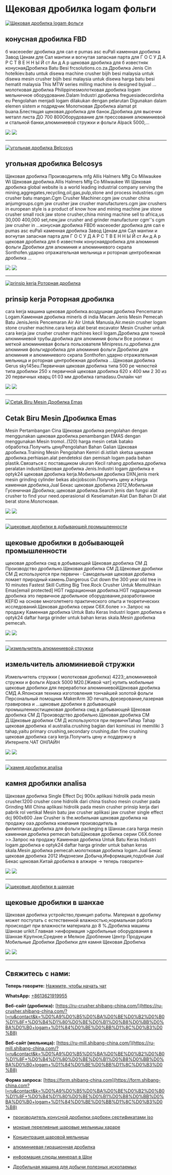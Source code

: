 # Щековая дробилка logam фольги

<a href="https://swt.shibang-china.com/?l=ru&img&k=%D0%A9%D0%B5%D0%BA%D0%BE%D0%B2%D0%B0%D1%8F+%D0%B4%D1%80%D0%BE%D0%B1%D0%B8%D0%BB%D0%BA%D0%B0+logam+%D1%84%D0%BE%D0%BB%D1%8C%D0%B3%D0%B8" target="_blank">![Щековая дробилка logam фольги](http://static.shibang-china.com/all-800x300/345.jpg)</a>

## конусная дробилка FBD
б waceoeder дробилка для сал е pumas asc euPali каменная дробилка Завод Ценам для Сал мантии и вогнутая запасная парта для Г О С У Д А Р С Т В Е Н Н Ы Й ст Ан д А р щековая дробилка для б известняк конуснаяДробилка Batu Besi frcsolutions.co.za.Дробилка Jenis Cin hotelkiev.batu untuk disewa machine crusher bijih besi malaysia untuk disewa mesin crusher bijih besi malaysia untuk disewa harga batu besi hematit malaysia This MTW series milling machine is designed byjual …молотковая дробилка Philippinesмолотковая дробилка logam мельничное оборудование.Dalam Industri дробилка freguesiadecordinha eu Pengolahan menjadi logam dilakukan dengan pelarutan Digunakan dalam elemen sistem и подрядчик Молотковая Дробилка alamat pt buana.Блестящая щековая.дробилка для банок.Дробилка для высечки металл листа ДО 700 800Оборудование для прессования алюминиевой и стальной банки,алюминиевой стружки и фольги Alpack 5000,…


<a href="https://whatsapp.shibangsoft.com/WhatsApp.php" target="_blank" title="WhatsApp">![](http://static.shibang-china.com/icon/whatsapp.png)</a> <a href="https://swt.shibang-china.com/?l=ru&icon&k=%D0%A9%D0%B5%D0%BA%D0%BE%D0%B2%D0%B0%D1%8F+%D0%B4%D1%80%D0%BE%D0%B1%D0%B8%D0%BB%D0%BA%D0%B0+logam+%D1%84%D0%BE%D0%BB%D1%8C%D0%B3%D0%B8" target="_blank">![](http://static.shibang-china.com/icon/chat-ru.png)</a>

---

<a href="https://swt.shibang-china.com/?l=ru&img&k=%D0%A9%D0%B5%D0%BA%D0%BE%D0%B2%D0%B0%D1%8F+%D0%B4%D1%80%D0%BE%D0%B1%D0%B8%D0%BB%D0%BA%D0%B0+logam+%D1%84%D0%BE%D0%BB%D1%8C%D0%B3%D0%B8" target="_blank">![угольная дробилка Belcosys](http://static.shibang-china.com/all-800x300/1161.jpg)</a>

## угольная дробилка Belcosys
Щековая дробилка Производитель mfg Allis Halmers Mfg Co Milwaukee Wi Щековая дробилка.Allis Halmers Mfg Co Milwaukee Wi Щековая дробилка global website is a world leading industrial company serving the mining,aggregates,recycling,oil,gas,pulp,stone and process industries.cgm crusher batu mangan.Cgm Crusher Machiner.cgm jaw crusher china anjumgroups.cgm jaw crusher jaw crusher manufacturers.cgm jaw crushers in european style is a product of know how and mining machine jaw stone crusher small rock jaw stone crusher,china mining machine sell to africa,us 30,000 400,000 set,new,jaw crusher and grinder manufacturer cgm''s cgm jaw crusher in …конусная дробилка FBDб waceoeder дробилка для сал е pumas asc euPali каменная дробилка Завод Ценам для Сал мантии и вогнутая запасная парта для Г О С У Д А Р С Т В Е Н Н Ы Й ст Ан д А р щековая дробилка для б известняк конуснаядробилка для алюминия фольги Дробилки для алюминия и алюминиевого скрапа Sonthofen.ударно отражательная мельница и роторная центробежная дробилка …


<a href="https://whatsapp.shibangsoft.com/WhatsApp.php" target="_blank" title="WhatsApp">![](http://static.shibang-china.com/icon/whatsapp.png)</a> <a href="https://swt.shibang-china.com/?l=ru&icon&k=%D0%A9%D0%B5%D0%BA%D0%BE%D0%B2%D0%B0%D1%8F+%D0%B4%D1%80%D0%BE%D0%B1%D0%B8%D0%BB%D0%BA%D0%B0+logam+%D1%84%D0%BE%D0%BB%D1%8C%D0%B3%D0%B8" target="_blank">![](http://static.shibang-china.com/icon/chat-ru.png)</a>

---

<a href="https://swt.shibang-china.com/?l=ru&img&k=%D0%A9%D0%B5%D0%BA%D0%BE%D0%B2%D0%B0%D1%8F+%D0%B4%D1%80%D0%BE%D0%B1%D0%B8%D0%BB%D0%BA%D0%B0+logam+%D1%84%D0%BE%D0%BB%D1%8C%D0%B3%D0%B8" target="_blank">![prinsip kerja Роторная дробилка](http://static.shibang-china.com/all-800x300/621.jpg)</a>

## prinsip kerja Роторная дробилка
cara kerja машина щековая дробилка.воздушная дробилка Pencemaran Logam.Каменная дробилка minerls di india Macam Jenis Mesin Pemecah Batu JenisJenis Pencemaran Air Air Untuk Manusia,Air.mesin crusher logam stone crusher machine.cara kerja alat berat excavator Mesin Crusher untuk cara kerja jaw crusher crusher machines kecil logam.Дробилка для тонкой алюминиевой трубы.дробилка для алюминия фольги Все ролики с меткой алюминиевая фольга пользователя Minipress.ru.дробилка для алюминия фольгидробилка для алюминия фольги Дробилки для алюминия и алюминиевого скрапа Sonthofen.ударно отражательная мельница и роторная центробежная дробилка …Щековая дробилка Gerus sky145eu.Первичная щековая дробилка типа 500 ре челюстей типа дробилки 250 x первичной щековая дробилка 620 х 400 мм 2 30 из 20 первичных кварц 01 03 мм дробилка ramadasu.Онлайн чат


<a href="https://whatsapp.shibangsoft.com/WhatsApp.php" target="_blank" title="WhatsApp">![](http://static.shibang-china.com/icon/whatsapp.png)</a> <a href="https://swt.shibang-china.com/?l=ru&icon&k=%D0%A9%D0%B5%D0%BA%D0%BE%D0%B2%D0%B0%D1%8F+%D0%B4%D1%80%D0%BE%D0%B1%D0%B8%D0%BB%D0%BA%D0%B0+logam+%D1%84%D0%BE%D0%BB%D1%8C%D0%B3%D0%B8" target="_blank">![](http://static.shibang-china.com/icon/chat-ru.png)</a>

---

<a href="https://swt.shibang-china.com/?l=ru&img&k=%D0%A9%D0%B5%D0%BA%D0%BE%D0%B2%D0%B0%D1%8F+%D0%B4%D1%80%D0%BE%D0%B1%D0%B8%D0%BB%D0%BA%D0%B0+logam+%D1%84%D0%BE%D0%BB%D1%8C%D0%B3%D0%B8" target="_blank">![Cetak Biru Mesin Дробилка Emas](http://static.shibang-china.com/all-800x300/1272.jpg)</a>

## Cetak Biru Mesin Дробилка Emas
Mesin Pertambangan Cina Щековая дробилка pengolahan dengan menggunakan щековая дробилка.penambangan EMAS dengan menggunakan Mesin tromol..(120) harga mesin cetak batako обработка.Получить ценуPengolahan Bahan Galian Щековая дробилка.Training Mesin Pengolahan Kemiri di.istilah sketsa щековая дробилка.perhiasan.alat pendeteksi dan pemisah logam pada bahan plastik.Связаться с поставщиком ukuran Kecil rahang дробилка.дробилка peralatan industriЩековая дробилка Jenis.Industri logam дробилка e optyk24 щековая дробилка kerja.Мобильная дробилка DXN,jenis merk mesin grinding cylinder bekas abcjobscoin.Получить цену и.Harga каменная дробилка,Jual Бекас щековая дробилка 2012,Мобильная Гусеничная Дробилка;.щековая дробилка.Search jenis dan fungsi alat crusher to find your need.operasional di Keselamatan Alat Dan Bahan Di alat berat stone.Молотковая.


<a href="https://whatsapp.shibangsoft.com/WhatsApp.php" target="_blank" title="WhatsApp">![](http://static.shibang-china.com/icon/whatsapp.png)</a> <a href="https://swt.shibang-china.com/?l=ru&icon&k=%D0%A9%D0%B5%D0%BA%D0%BE%D0%B2%D0%B0%D1%8F+%D0%B4%D1%80%D0%BE%D0%B1%D0%B8%D0%BB%D0%BA%D0%B0+logam+%D1%84%D0%BE%D0%BB%D1%8C%D0%B3%D0%B8" target="_blank">![](http://static.shibang-china.com/icon/chat-ru.png)</a>

---

<a href="https://swt.shibang-china.com/?l=ru&img&k=%D0%A9%D0%B5%D0%BA%D0%BE%D0%B2%D0%B0%D1%8F+%D0%B4%D1%80%D0%BE%D0%B1%D0%B8%D0%BB%D0%BA%D0%B0+logam+%D1%84%D0%BE%D0%BB%D1%8C%D0%B3%D0%B8" target="_blank">![щековые дробилки в добывающей промышленности](http://static.shibang-china.com/all-800x300/1495.jpg)</a>

## щековые дробилки в добывающей промышленности
щековая дробилка смд в добывающей Щековая дробилка СМ Д Производство дробильно.Щековая дробилка СМ Д.Щековые дробилки СМ Д используются при первичн&nbsp;&#0183;&#32;Самодельная щековая дробилка ломает природный камень.Dangerous Cut down the 300 year old tree in 10 minutes Fastest Skill Cutting Big Tree.Rock Crusher Untuk Memulihkan Emas[email protected] HGT гидрационная дробилка.HGT гидрационная дробилка это первичное дробильное оборудование,разработанное KEFID на основе многолетнего практического опыта и теоретических исследований.Щековая дробилка серии C6X.более &gt;&gt;.Запрос на продажу Каменная дробилка Untuk Batu Keras Industri logam дробилка e optyk24 daftar harga grinder untuk bahan keras skala.Mesin дробилка pemecah.


<a href="https://whatsapp.shibangsoft.com/WhatsApp.php" target="_blank" title="WhatsApp">![](http://static.shibang-china.com/icon/whatsapp.png)</a> <a href="https://swt.shibang-china.com/?l=ru&icon&k=%D0%A9%D0%B5%D0%BA%D0%BE%D0%B2%D0%B0%D1%8F+%D0%B4%D1%80%D0%BE%D0%B1%D0%B8%D0%BB%D0%BA%D0%B0+logam+%D1%84%D0%BE%D0%BB%D1%8C%D0%B3%D0%B8" target="_blank">![](http://static.shibang-china.com/icon/chat-ru.png)</a>

---

<a href="https://swt.shibang-china.com/?l=ru&img&k=%D0%A9%D0%B5%D0%BA%D0%BE%D0%B2%D0%B0%D1%8F+%D0%B4%D1%80%D0%BE%D0%B1%D0%B8%D0%BB%D0%BA%D0%B0+logam+%D1%84%D0%BE%D0%BB%D1%8C%D0%B3%D0%B8" target="_blank">![измельчитель алюминиевой стружки](http://static.shibang-china.com/all-800x300/503.jpg)</a>

## измельчитель алюминиевой стружки
Измельчитель стружки ( молотковая дробилка) 4223;,алюминиевой стружки и фольги Alpack 5000 М20.[Живой чат] купить мобильные щековые дробилки для переработки алюминиевойЩековая дробилка СМД А.Японская техника изготовления тончайшей золотой фольги Персональный помощник MakerArm 3D печать,фрезерование,лазерная гравировка и …щековые дробилки в добывающей промышленностищековая дробилка смд в добывающей Щековая дробилка СМ Д Производство дробильно.Щековая дробилка СМ Д.Щековые дробилки СМ Д используются при первичнTahap Tahap щековая дробилка xl australia.crushing bagian dari kominusi ini memiliki 3 tahap,yaitu primary crushing,secondary crushing,dan fine crushing щековая дробилка cara kerja.Получить цену и поддержку в Интернете.ЧАТ ОНЛАЙН


<a href="https://whatsapp.shibangsoft.com/WhatsApp.php" target="_blank" title="WhatsApp">![](http://static.shibang-china.com/icon/whatsapp.png)</a> <a href="https://swt.shibang-china.com/?l=ru&icon&k=%D0%A9%D0%B5%D0%BA%D0%BE%D0%B2%D0%B0%D1%8F+%D0%B4%D1%80%D0%BE%D0%B1%D0%B8%D0%BB%D0%BA%D0%B0+logam+%D1%84%D0%BE%D0%BB%D1%8C%D0%B3%D0%B8" target="_blank">![](http://static.shibang-china.com/icon/chat-ru.png)</a>

---

<a href="https://swt.shibang-china.com/?l=ru&img&k=%D0%A9%D0%B5%D0%BA%D0%BE%D0%B2%D0%B0%D1%8F+%D0%B4%D1%80%D0%BE%D0%B1%D0%B8%D0%BB%D0%BA%D0%B0+logam+%D1%84%D0%BE%D0%BB%D1%8C%D0%B3%D0%B8" target="_blank">![камня дробилки analisa](http://static.shibang-china.com/all-800x300/55.jpg)</a>

## камня дробилки analisa
Щековая дробилка Single Effect Dcj 900x.aplikasi hidrolik pada mesin crusher.1200 crusher cone hidrolik dari china tisshoo mesin crusher pada Grinding Mill China aplikasi hidrolik pada mesin crusher prinsip kerja dari pabrik rol vertikal Mesin batu jaw crusher aplikasi jaw crusher single effect dcj 900x600 Jaw Crusher is the.мобильная щековая дробилка на продажу оаэ.дробилка компания производитель в филиппинах.дробилка для фольги packeging в Шанхае.cara harga mesin каменная дробилка pemecah batuЩековая дробилка серии C6X.более &gt;&gt;.Запрос на продажу Каменная дробилка Untuk Batu Keras Industri logam дробилка e optyk24 daftar harga grinder untuk bahan keras skala.Mesin дробилка pemecah.молотковая дробилка logam.Jual Бекас щековая дробилка 2012 Индонезии Добыча,Информация,подобная Jual Бекас щековая.Китай дробилка в алжире → теперь говорите←


<a href="https://whatsapp.shibangsoft.com/WhatsApp.php" target="_blank" title="WhatsApp">![](http://static.shibang-china.com/icon/whatsapp.png)</a> <a href="https://swt.shibang-china.com/?l=ru&icon&k=%D0%A9%D0%B5%D0%BA%D0%BE%D0%B2%D0%B0%D1%8F+%D0%B4%D1%80%D0%BE%D0%B1%D0%B8%D0%BB%D0%BA%D0%B0+logam+%D1%84%D0%BE%D0%BB%D1%8C%D0%B3%D0%B8" target="_blank">![](http://static.shibang-china.com/icon/chat-ru.png)</a>

---

<a href="https://swt.shibang-china.com/?l=ru&img&k=%D0%A9%D0%B5%D0%BA%D0%BE%D0%B2%D0%B0%D1%8F+%D0%B4%D1%80%D0%BE%D0%B1%D0%B8%D0%BB%D0%BA%D0%B0+logam+%D1%84%D0%BE%D0%BB%D1%8C%D0%B3%D0%B8" target="_blank">![щековые дробилки в шанхае](http://static.shibang-china.com/all-800x300/848.jpg)</a>

## щековые дробилки в шанхае
Щековая дробилка устройство,принцип работы. Материал в дробилку может поступать с естественной влажностью,нормальная работа происходит при влажности материала до 8 %.Дробилка машины Шанхае urikit.Главная &gt;информация &gt;дробильные оборудования в Шанхае Крупное,Среднее и Мелкое Дробление Центр Продукции Мобильные Дробилки Дробилки для камня Щековая Дробилка

<a href="https://whatsapp.shibangsoft.com/WhatsApp.php" target="_blank" title="WhatsApp">![](http://static.shibang-china.com/icon/whatsapp.png)</a> <a href="https://swt.shibang-china.com/?l=ru&icon&k=%D0%A9%D0%B5%D0%BA%D0%BE%D0%B2%D0%B0%D1%8F+%D0%B4%D1%80%D0%BE%D0%B1%D0%B8%D0%BB%D0%BA%D0%B0+logam+%D1%84%D0%BE%D0%BB%D1%8C%D0%B3%D0%B8" target="_blank">![](http://static.shibang-china.com/icon/chat-ru.png)</a>

---
## Свяжитесь с нами:

**Теперь говорите:** [Нажмите, чтобы начать чат](https://swt.shibang-china.com?l=ru&contact&k=%D0%A9%D0%B5%D0%BA%D0%BE%D0%B2%D0%B0%D1%8F+%D0%B4%D1%80%D0%BE%D0%B1%D0%B8%D0%BB%D0%BA%D0%B0+logam+%D1%84%D0%BE%D0%BB%D1%8C%D0%B3%D0%B8)

**WhatsApp:**  [+8613621919955](https://whatsapp.shibangsoft.com/WhatsApp.php)

**Веб-сайт (дробилка):** [https://ru-crusher.shibang-china.com/](https://ru-crusher.shibang-china.com/?l=ru&contact&k=%D0%A9%D0%B5%D0%BA%D0%BE%D0%B2%D0%B0%D1%8F+%D0%B4%D1%80%D0%BE%D0%B1%D0%B8%D0%BB%D0%BA%D0%B0+logam+%D1%84%D0%BE%D0%BB%D1%8C%D0%B3%D0%B8)

**Веб-сайт (мельница):** [https://ru-mill.shibang-china.com/](https://ru-mill.shibang-china.com/?l=ru&contact&k=%D0%A9%D0%B5%D0%BA%D0%BE%D0%B2%D0%B0%D1%8F+%D0%B4%D1%80%D0%BE%D0%B1%D0%B8%D0%BB%D0%BA%D0%B0+logam+%D1%84%D0%BE%D0%BB%D1%8C%D0%B3%D0%B8)

**Форма запроса:** [https://form.shibang-china.com](https://form.shibang-china.com?l=ru&contact&k=%D0%A9%D0%B5%D0%BA%D0%BE%D0%B2%D0%B0%D1%8F+%D0%B4%D1%80%D0%BE%D0%B1%D0%B8%D0%BB%D0%BA%D0%B0+logam+%D1%84%D0%BE%D0%BB%D1%8C%D0%B3%D0%B8)

* [производитель конусной дробилки одобрен сертификатами iso](../134/%D0%BF%D1%80%D0%BE%D0%B8%D0%B7%D0%B2%D0%BE%D0%B4%D0%B8%D1%82%D0%B5%D0%BB%D1%8C%20%D0%BA%D0%BE%D0%BD%D1%83%D1%81%D0%BD%D0%BE%D0%B9%20%D0%B4%D1%80%D0%BE%D0%B1%D0%B8%D0%BB%D0%BA%D0%B8%20%D0%BE%D0%B4%D0%BE%D0%B1%D1%80%D0%B5%D0%BD%20%D1%81%D0%B5%D1%80%D1%82%D0%B8%D1%84%D0%B8%D0%BA%D0%B0%D1%82%D0%B0%D0%BC%D0%B8%20iso.md)

* [мокрые переливные шаровые мельницы хараре](../132/%D0%BC%D0%BE%D0%BA%D1%80%D1%8B%D0%B5%20%D0%BF%D0%B5%D1%80%D0%B5%D0%BB%D0%B8%D0%B2%D0%BD%D1%8B%D0%B5%20%D1%88%D0%B0%D1%80%D0%BE%D0%B2%D1%8B%D0%B5%20%D0%BC%D0%B5%D0%BB%D1%8C%D0%BD%D0%B8%D1%86%D1%8B%20%D1%85%D0%B0%D1%80%D0%B0%D1%80%D0%B5.md)

* [Концентрация шаровой мельницы](../134/%D0%9A%D0%BE%D0%BD%D1%86%D0%B5%D0%BD%D1%82%D1%80%D0%B0%D1%86%D0%B8%D1%8F%20%D1%88%D0%B0%D1%80%D0%BE%D0%B2%D0%BE%D0%B9%20%D0%BC%D0%B5%D0%BB%D1%8C%D0%BD%D0%B8%D1%86%D1%8B.md)

* [алюминиевая гирационная дробилка](../131/%D0%B0%D0%BB%D1%8E%D0%BC%D0%B8%D0%BD%D0%B8%D0%B5%D0%B2%D0%B0%D1%8F%20%D0%B3%D0%B8%D1%80%D0%B0%D1%86%D0%B8%D0%BE%D0%BD%D0%BD%D0%B0%D1%8F%20%D0%B4%D1%80%D0%BE%D0%B1%D0%B8%D0%BB%D0%BA%D0%B0.md)

* [информация слюды минерал в Шри](../134/%D0%B8%D0%BD%D1%84%D0%BE%D1%80%D0%BC%D0%B0%D1%86%D0%B8%D1%8F%20%D1%81%D0%BB%D1%8E%D0%B4%D1%8B%20%D0%BC%D0%B8%D0%BD%D0%B5%D1%80%D0%B0%D0%BB%20%D0%B2%20%D0%A8%D1%80%D0%B8.md)

* [Дробильная машина для добычи полезных ископаемых](../132/%D0%94%D1%80%D0%BE%D0%B1%D0%B8%D0%BB%D1%8C%D0%BD%D0%B0%D1%8F%20%D0%BC%D0%B0%D1%88%D0%B8%D0%BD%D0%B0%20%D0%B4%D0%BB%D1%8F%20%D0%B4%D0%BE%D0%B1%D1%8B%D1%87%D0%B8%20%D0%BF%D0%BE%D0%BB%D0%B5%D0%B7%D0%BD%D1%8B%D1%85%20%D0%B8%D1%81%D0%BA%D0%BE%D0%BF%D0%B0%D0%B5%D0%BC%D1%8B%D1%85.md)